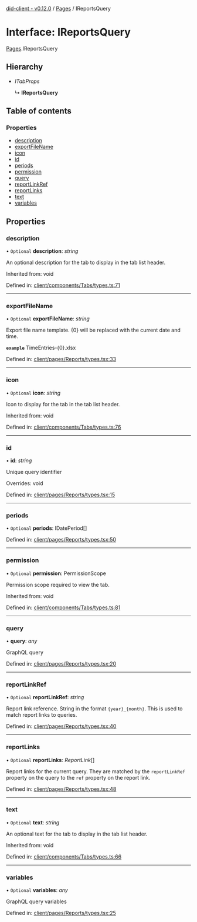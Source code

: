 [did-client - v0.12.0](../README.md) / [Pages](../modules/pages.md) / IReportsQuery

# Interface: IReportsQuery

[Pages](../modules/pages.md).IReportsQuery

## Hierarchy

* *ITabProps*

  ↳ **IReportsQuery**

## Table of contents

### Properties

- [description](pages.ireportsquery.md#description)
- [exportFileName](pages.ireportsquery.md#exportfilename)
- [icon](pages.ireportsquery.md#icon)
- [id](pages.ireportsquery.md#id)
- [periods](pages.ireportsquery.md#periods)
- [permission](pages.ireportsquery.md#permission)
- [query](pages.ireportsquery.md#query)
- [reportLinkRef](pages.ireportsquery.md#reportlinkref)
- [reportLinks](pages.ireportsquery.md#reportlinks)
- [text](pages.ireportsquery.md#text)
- [variables](pages.ireportsquery.md#variables)

## Properties

### description

• `Optional` **description**: *string*

An optional description for the tab to display in the tab list header.

Inherited from: void

Defined in: [client/components/Tabs/types.ts:71](https://github.com/Puzzlepart/did/blob/dev/client/components/Tabs/types.ts#L71)

___

### exportFileName

• `Optional` **exportFileName**: *string*

Export file name template. {0} will be replaced
with the current date and time.

**`example`** TimeEntries-{0}.xlsx

Defined in: [client/pages/Reports/types.tsx:33](https://github.com/Puzzlepart/did/blob/dev/client/pages/Reports/types.tsx#L33)

___

### icon

• `Optional` **icon**: *string*

Icon to display for the tab in the tab list header.

Inherited from: void

Defined in: [client/components/Tabs/types.ts:76](https://github.com/Puzzlepart/did/blob/dev/client/components/Tabs/types.ts#L76)

___

### id

• **id**: *string*

Unique query identifier

Overrides: void

Defined in: [client/pages/Reports/types.tsx:15](https://github.com/Puzzlepart/did/blob/dev/client/pages/Reports/types.tsx#L15)

___

### periods

• `Optional` **periods**: IDatePeriod[]

Defined in: [client/pages/Reports/types.tsx:50](https://github.com/Puzzlepart/did/blob/dev/client/pages/Reports/types.tsx#L50)

___

### permission

• `Optional` **permission**: PermissionScope

Permission scope required to view the tab.

Inherited from: void

Defined in: [client/components/Tabs/types.ts:81](https://github.com/Puzzlepart/did/blob/dev/client/components/Tabs/types.ts#L81)

___

### query

• **query**: *any*

GraphQL query

Defined in: [client/pages/Reports/types.tsx:20](https://github.com/Puzzlepart/did/blob/dev/client/pages/Reports/types.tsx#L20)

___

### reportLinkRef

• `Optional` **reportLinkRef**: *string*

Report link reference. String in the format
`{year}_{month}`. This is used to match
report links to queries.

Defined in: [client/pages/Reports/types.tsx:40](https://github.com/Puzzlepart/did/blob/dev/client/pages/Reports/types.tsx#L40)

___

### reportLinks

• `Optional` **reportLinks**: *ReportLink*[]

Report links for the current query. They
are matched by the `reportLinkRef` property
on the query to the `ref` property on the
report link.

Defined in: [client/pages/Reports/types.tsx:48](https://github.com/Puzzlepart/did/blob/dev/client/pages/Reports/types.tsx#L48)

___

### text

• `Optional` **text**: *string*

An optional text for the tab to display in the tab list header.

Inherited from: void

Defined in: [client/components/Tabs/types.ts:66](https://github.com/Puzzlepart/did/blob/dev/client/components/Tabs/types.ts#L66)

___

### variables

• `Optional` **variables**: *any*

GraphQL query variables

Defined in: [client/pages/Reports/types.tsx:25](https://github.com/Puzzlepart/did/blob/dev/client/pages/Reports/types.tsx#L25)
